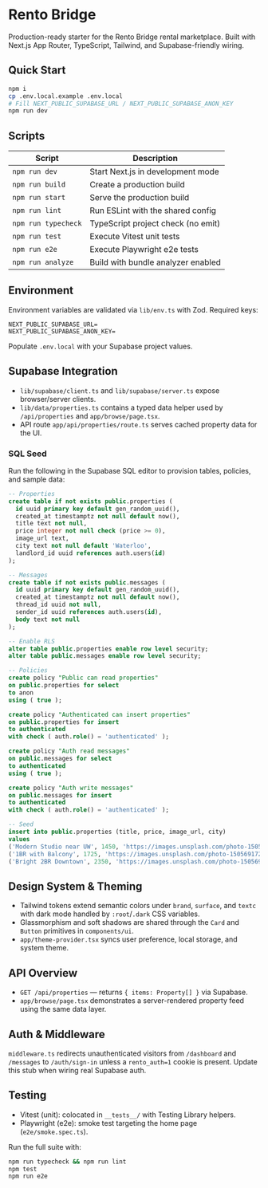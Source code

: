 # Rento Bridge

Production-ready starter for the Rento Bridge rental marketplace. Built with Next.js App Router, TypeScript, Tailwind, and Supabase-friendly wiring.

## Quick Start

```bash
npm i
cp .env.local.example .env.local
# Fill NEXT_PUBLIC_SUPABASE_URL / NEXT_PUBLIC_SUPABASE_ANON_KEY
npm run dev
```

## Scripts

| Script | Description |
| --- | --- |
| `npm run dev` | Start Next.js in development mode |
| `npm run build` | Create a production build |
| `npm run start` | Serve the production build |
| `npm run lint` | Run ESLint with the shared config |
| `npm run typecheck` | TypeScript project check (no emit) |
| `npm run test` | Execute Vitest unit tests |
| `npm run e2e` | Execute Playwright e2e tests |
| `npm run analyze` | Build with bundle analyzer enabled |

## Environment

Environment variables are validated via `lib/env.ts` with Zod. Required keys:

```
NEXT_PUBLIC_SUPABASE_URL=
NEXT_PUBLIC_SUPABASE_ANON_KEY=
```

Populate `.env.local` with your Supabase project values.

## Supabase Integration

- `lib/supabase/client.ts` and `lib/supabase/server.ts` expose browser/server clients.
- `lib/data/properties.ts` contains a typed data helper used by `/api/properties` and `app/browse/page.tsx`.
- API route `app/api/properties/route.ts` serves cached property data for the UI.

### SQL Seed

Run the following in the Supabase SQL editor to provision tables, policies, and sample data:

```sql
-- Properties
create table if not exists public.properties (
  id uuid primary key default gen_random_uuid(),
  created_at timestamptz not null default now(),
  title text not null,
  price integer not null check (price >= 0),
  image_url text,
  city text not null default 'Waterloo',
  landlord_id uuid references auth.users(id)
);

-- Messages
create table if not exists public.messages (
  id uuid primary key default gen_random_uuid(),
  created_at timestamptz not null default now(),
  thread_id uuid not null,
  sender_id uuid references auth.users(id),
  body text not null
);

-- Enable RLS
alter table public.properties enable row level security;
alter table public.messages enable row level security;

-- Policies
create policy "Public can read properties"
on public.properties for select
to anon
using ( true );

create policy "Authenticated can insert properties"
on public.properties for insert
to authenticated
with check ( auth.role() = 'authenticated' );

create policy "Auth read messages"
on public.messages for select
to authenticated
using ( true );

create policy "Auth write messages"
on public.messages for insert
to authenticated
with check ( auth.role() = 'authenticated' );

-- Seed
insert into public.properties (title, price, image_url, city)
values
('Modern Studio near UW', 1450, 'https://images.unsplash.com/photo-1505691938895-1758d7feb511?w=1200', 'Waterloo'),
('1BR with Balcony', 1725, 'https://images.unsplash.com/photo-1505691723518-36a5ac3b2a59?w=1200', 'Kitchener'),
('Bright 2BR Downtown', 2350, 'https://images.unsplash.com/photo-1505691938895-1758d7feb511?w=1200', 'Waterloo');
```

## Design System & Theming

- Tailwind tokens extend semantic colors under `brand`, `surface`, and `textc` with dark mode handled by `:root`/`.dark` CSS variables.
- Glassmorphism and soft shadows are shared through the `Card` and `Button` primitives in `components/ui`.
- `app/theme-provider.tsx` syncs user preference, local storage, and system theme.

## API Overview

- `GET /api/properties` — returns `{ items: Property[] }` via Supabase.
- `app/browse/page.tsx` demonstrates a server-rendered property feed using the same data layer.

## Auth & Middleware

`middleware.ts` redirects unauthenticated visitors from `/dashboard` and `/messages` to `/auth/sign-in` unless a `rento_auth=1` cookie is present. Update this stub when wiring real Supabase auth.

## Testing

- Vitest (unit): colocated in `__tests__/` with Testing Library helpers.
- Playwright (e2e): smoke test targeting the home page (`e2e/smoke.spec.ts`).

Run the full suite with:

```bash
npm run typecheck && npm run lint
npm test
npm run e2e
```
